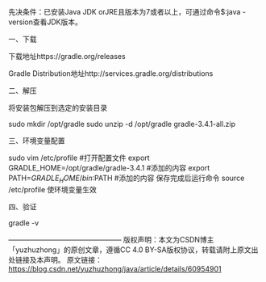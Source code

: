 先决条件：已安装Java JDK orJRE且版本为7或者以上，可通过命令$:java -version查看JDK版本。



一、下载

下载地址https://gradle.org/releases

Gradle Distribution地址http://services.gradle.org/distributions



二、解压

将安装包解压到选定的安装目录

sudo mkdir /opt/gradle
sudo unzip -d /opt/gradle gradle-3.4.1-all.zip




三、环境变量配置

sudo vim /etc/profile  #打开配置文件
export GRADLE_HOME=/opt/gradle/gradle-3.4.1  #添加的内容
export PATH=$GRADLE_HOME/bin:$PATH   #添加的内容
保存完成后运行命令 source /etc/profile 使环境变量生效



四、验证

gradle -v

————————————————
版权声明：本文为CSDN博主「yuzhuzhong」的原创文章，遵循CC 4.0 BY-SA版权协议，转载请附上原文出处链接及本声明。
原文链接：https://blog.csdn.net/yuzhuzhong/java/article/details/60954901